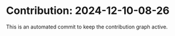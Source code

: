 # Contribution: 2024-12-10-08-26
This is an automated commit to keep the contribution graph active.
